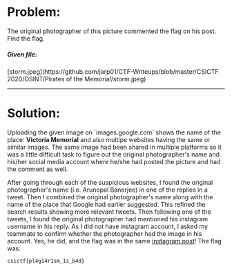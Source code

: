 <h1>Problem:</h1>
The original photographer of this picture commented the flag on his post. Find the flag.
<h5>Given file:</h5> [storm.jpeg](https://github.com/jarp01/CTF-Writeups/blob/master/CSICTF 2020/OSINT/Pirates of the Memorial/storm.jpeg)
<br />
<hr>
<h1>Solution:</h1>
Uploading the given image on `images.google.com` shows the name of the place: <strong>Victoria Memorial</strong> and also multipe websites having the same or similar images. The same image had been shared in multiple platforms so it was a little difficult task to figure out the original photographer's name and his/her social media account where he/she had posted the picture and had the comment as well.
<br />

After going through each of the suspicious websites, I found the original photographer's name (i.e. Arunopal Banerjee) in one of the replies in a tweet. Then I combined the original photographer's name along with the name of the place that Google had earlier suggested. This refined the search results showing more relevant tweets. Then following one of the tweets, I found the original photographer had mentioned his instagram username in his reply. As I did not have instagram account, I asked my teammate to confirm whether the photographer had the image in his account. Yes, he did, and the flag was in the same [instagram post](https://www.instagram.com/p/B3oKrLQgpko)! The flag was:
<br />

```
csictf{pl4g14r1sm_1s_b4d}
```
